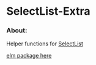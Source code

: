 # SelectList-Extra


### About:
Helper functions for [SelectList](http://package.elm-lang.org/packages/rtfeldman/selectlist/latest/SelectList)  
  
  [elm package here](http://package.elm-lang.org/packages/johnathanbostrom/selectlist-extra/latest)
